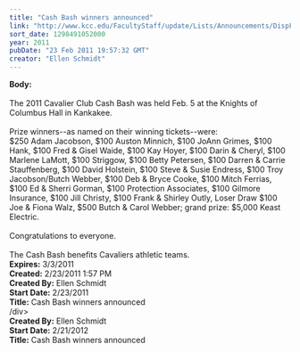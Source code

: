 ```yaml
---
title: "Cash Bash winners announced"
link: "http://www.kcc.edu/FacultyStaff/update/Lists/Announcements/DispForm.aspx?ID=139"
sort_date: 1298491052000
year: 2011
pubDate: "23 Feb 2011 19:57:32 GMT"
creator: "Ellen Schmidt"
---
```


<div><b>Body:</b> <div class=ExternalClassA7EC5916C3EF46E4A6C3C06E0133F930><div><br>The 2011 Cavalier Club Cash Bash was held Feb. 5 at the Knights of Columbus Hall in Kankakee.</div>
<div><br>Prize winners--as named on their winning tickets--were:<br>$250 Adam Jacobson, $100 Auston Minnich, $100 JoAnn Grimes, $100 Hank, $100 Fred &amp; Gisel Waide, $100 Kay Hoyer, $100 Darin &amp; Cheryl, $100 Marlene LaMott, $100 Striggow, $100 Betty Petersen, $100 Darren &amp; Carrie Stauffenberg, $100 David Holstein, $100 Steve &amp; Susie Endress, $100 Troy Jacobson/Butch Webber, $100 Deb &amp; Bryce Cooke, $100 Mitch Ferrias, $100 Ed &amp; Sherri Gorman, $100 Protection Associates, $100 Gilmore Insurance, $100 Jill Christy, $100 Frank &amp; Shirley Outly, Loser Draw $100 Joe &amp; Fiona Walz, $500 Butch &amp; Carol Webber; grand prize: $5,000 Keast Electric.</div>
<div><br>Congratulations to everyone.</div>
<div><br>The Cash Bash benefits Cavaliers athletic teams.<br></div></div></div>
<div><b>Expires:</b> 3/3/2011</div>
<div><b>Created:</b> 2/23/2011 1:57 PM</div>
<div><b>Created By:</b> Ellen Schmidt</div>
<div><b>Start Date:</b> 2/23/2011</div>
<div><b>Title:</b> Cash Bash winners announced</div>
/div>
<div><b>Created By:</b> Ellen Schmidt</div>
<div><b>Start Date:</b> 2/21/2012</div>
<div><b>Title:</b> Cash Bash winners announced</div>
